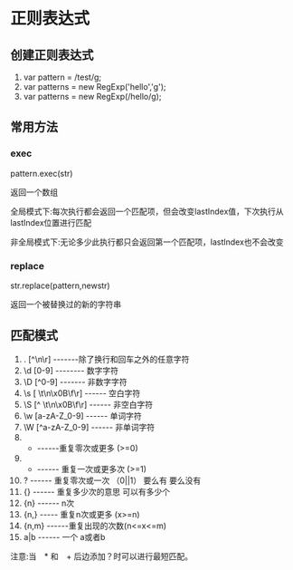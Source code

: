 # 正则表达式

## 创建正则表达式

1. var pattern = /test/g;
2. var patterns = new RegExp('hello','g');
3. var patterns = new RegExp(/hello/g);

## 常用方法

### exec

pattern.exec(str)

返回一个数组

全局模式下:每次执行都会返回一个匹配项，但会改变lastIndex值，下次执行从lastIndex位置进行匹配

非全局模式下:无论多少此执行都只会返回第一个匹配项，lastIndex也不会改变

### replace

str.replace(pattern,newstr)

返回一个被替换过的新的字符串

## 匹配模式

1. . [^\n\r]  -------除了换行和回车之外的任意字符
2. \d [0-9]    --------   数字字符
3. \D [^0-9]   -------  非数字字符
4. \s [ \t\n\x0B\f\r] ------ 空白字符
5. \S [^ \t\n\x0B\f\r]  ------   非空白字符
6. \w [a-zA-Z_0-9]   ------      单词字符
7. \W [^a-zA-Z_0-9]  ------     非单词字符 
8. * ------重复零次或更多   (>=0)
9. +  ------   重复一次或更多次  (>=1)
10. ?  ------   重复零次或一次   （0||1）  要么有 要么没有
11. {} ------   重复多少次的意思   可以有多少个  
12. {n} ------  n次
13. {n,} ----- 重复n次或更多  (x>=n)
14. {n,m} ------重复出现的次数(n<=x<=m)
15. a|b  ------  一个 a或者b  

注意:当　* 和　+ 后边添加？时可以进行最短匹配。
